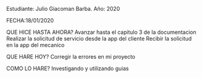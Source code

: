 Estudiante: Julio Giacoman Barba.
Año: 2020

FECHA:18/01/2020

QUE HICE HASTA AHORA?
Avanzar hasta el capitulo 3 de la documentacion
Realizar la solicitud de servicio desde la app del cliente
Recibir la solicitud en la app del mecanico 

QUE HARE HOY?
Corregir la errores en mi proyecto

COMO LO HARE?
Investigando y utilizando guias
